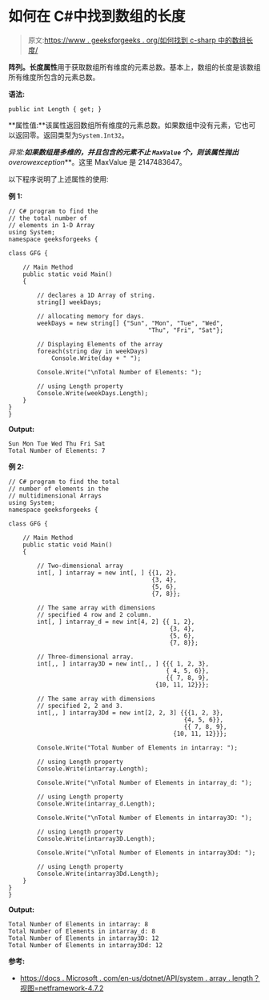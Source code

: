 # 如何在 C#中找到数组的长度

> 原文:[https://www . geeksforgeeks . org/如何找到 c-sharp 中的数组长度/](https://www.geeksforgeeks.org/how-to-find-the-length-of-an-array-in-c-sharp/)

**阵列。长度属性**用于获取数组所有维度的元素总数。基本上，数组的长度是该数组所有维度所包含的元素总数。

**语法:**

```
public int Length { get; }
```

**属性值:**该属性返回数组所有维度的元素总数。如果数组中没有元素，它也可以返回零。返回类型为`System.Int32`。

**异常:**如果数组是多维的，并且包含的元素不止 **`MaxValue`** 个，则该属性抛出***overowexception***。这里 MaxValue 是 2147483647。

以下程序说明了上述属性的使用:

**例 1:**

```
// C# program to find the
// the total number of
// elements in 1-D Array
using System;
namespace geeksforgeeks {

class GFG {

    // Main Method
    public static void Main()
    {

        // declares a 1D Array of string.
        string[] weekDays;

        // allocating memory for days.
        weekDays = new string[] {"Sun", "Mon", "Tue", "Wed",
                                       "Thu", "Fri", "Sat"};

        // Displaying Elements of the array
        foreach(string day in weekDays)
            Console.Write(day + " ");

        Console.Write("\nTotal Number of Elements: ");

        // using Length property
        Console.Write(weekDays.Length);
    }
}
}
```

**Output:**

```
Sun Mon Tue Wed Thu Fri Sat 
Total Number of Elements: 7

```

**例 2:**

```
// C# program to find the total
// number of elements in the
// multidimensional Arrays
using System;
namespace geeksforgeeks {

class GFG {

    // Main Method
    public static void Main()
    {

        // Two-dimensional array
        int[, ] intarray = new int[, ] {{1, 2},
                                        {3, 4},
                                        {5, 6},
                                        {7, 8}};

        // The same array with dimensions
        // specified 4 row and 2 column.
        int[, ] intarray_d = new int[4, 2] {{ 1, 2}, 
                                             {3, 4}, 
                                             {5, 6},
                                             {7, 8}};

        // Three-dimensional array.
        int[,, ] intarray3D = new int[,, ] {{{ 1, 2, 3},
                                            { 4, 5, 6}},
                                            {{ 7, 8, 9},
                                         {10, 11, 12}}};

        // The same array with dimensions
        // specified 2, 2 and 3.
        int[,, ] intarray3Dd = new int[2, 2, 3] {{{1, 2, 3},
                                                 {4, 5, 6}},
                                                 {{ 7, 8, 9},
                                              {10, 11, 12}}};

        Console.Write("Total Number of Elements in intarray: ");

        // using Length property
        Console.Write(intarray.Length);

        Console.Write("\nTotal Number of Elements in intarray_d: ");

        // using Length property
        Console.Write(intarray_d.Length);

        Console.Write("\nTotal Number of Elements in intarray3D: ");

        // using Length property
        Console.Write(intarray3D.Length);

        Console.Write("\nTotal Number of Elements in intarray3Dd: ");

        // using Length property
        Console.Write(intarray3Dd.Length);
    }
}
}
```

**Output:**

```
Total Number of Elements in intarray: 8
Total Number of Elements in intarray_d: 8
Total Number of Elements in intarray3D: 12
Total Number of Elements in intarray3Dd: 12

```

**参考:**

*   [https://docs . Microsoft . com/en-us/dotnet/API/system . array . length？视图=netframework-4.7.2](https://docs.microsoft.com/en-us/dotnet/api/system.array.length?view=netframework-4.7.2)
